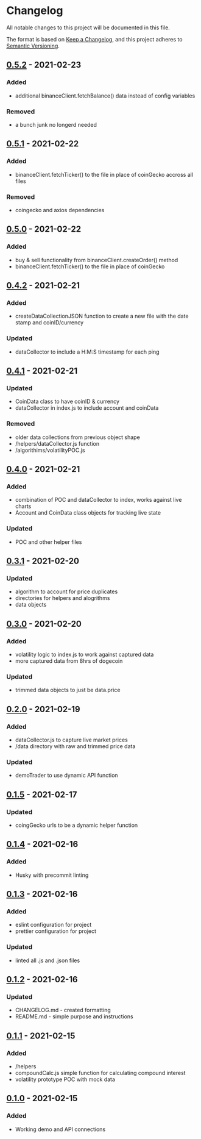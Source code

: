# Changelog

All notable changes to this project will be documented in this file.

The format is based on [Keep a Changelog](https://keepachangelog.com/en/1.0.0/),
and this project adheres to [Semantic Versioning](https://semver.org/spec/v2.0.0.html).

## [0.5.2] - 2021-02-23

### Added

-   additional binanceClient.fetchBalance() data instead of config variables

### Removed

-   a bunch junk no longerd needed

## [0.5.1] - 2021-02-22

### Added

-   binanceClient.fetchTicker() to the file in place of coinGecko accross all files

### Removed

-   coingecko and axios dependencies

## [0.5.0] - 2021-02-22

### Added

-   buy & sell functionality from binanceClient.createOrder() method
-   binanceClient.fetchTicker() to the file in place of coinGecko

## [0.4.2] - 2021-02-21

### Added

-   createDataCollectionJSON function to create a new file with the date stamp and coinID/currency

### Updated

-   dataCollector to include a H:M:S timestamp for each ping

## [0.4.1] - 2021-02-21

### Updated

-   CoinData class to have coinID & currency
-   dataCollector in index.js to include account and coinData

### Removed

-   older data collections from previous object shape
-   /helpers/dataCollector.js function
-   /algorithims/volatilityPOC.js

## [0.4.0] - 2021-02-21

### Added

-   combination of POC and dataCollector to index, works against live charts
-   Account and CoinData class objects for tracking live state

### Updated

-   POC and other helper files

## [0.3.1] - 2021-02-20

### Updated

-   algorithm to account for price duplicates
-   directories for helpers and alogrithms
-   data objects

## [0.3.0] - 2021-02-20

### Added

-   volatility logic to index.js to work against captured data
-   more captured data from 8hrs of dogecoin

### Updated

-   trimmed data objects to just be data.price

## [0.2.0] - 2021-02-19

### Added

-   dataCollector.js to capture live market prices
-   /data directory with raw and trimmed price data

### Updated

-   demoTrader to use dynamic API function

## [0.1.5] - 2021-02-17

### Updated

-   coingGecko urls to be a dynamic helper function

## [0.1.4] - 2021-02-16

### Added

-   Husky with precommit linting

## [0.1.3] - 2021-02-16

### Added

-   eslint configuration for project
-   prettier configuration for project

### Updated

-   linted all .js and .json files

## [0.1.2] - 2021-02-16

### Updated

-   CHANGELOG.md - created formatting
-   README.md - simple purpose and instructions

## [0.1.1] - 2021-02-15

### Added

-   /helpers
-   compoundCalc.js simple function for calculating compound interest
-   volatility prototype POC with mock data

## [0.1.0] - 2021-02-15

### Added

-   Working demo and API connections

[0.5.2]: https://github.com/JesseChamberlain/binance-trader/compare/v0.5.1...v0.5.2
[0.5.1]: https://github.com/JesseChamberlain/binance-trader/compare/v0.5.0...v0.5.1
[0.5.0]: https://github.com/JesseChamberlain/binance-trader/compare/v0.4.2...v0.5.0
[0.4.2]: https://github.com/JesseChamberlain/binance-trader/compare/v0.4.1...v0.4.2
[0.4.1]: https://github.com/JesseChamberlain/binance-trader/compare/v0.4.0...v0.4.1
[0.4.0]: https://github.com/JesseChamberlain/binance-trader/compare/v0.3.1...v0.4.0
[0.3.1]: https://github.com/JesseChamberlain/binance-trader/compare/v0.3.0...v0.3.1
[0.3.0]: https://github.com/JesseChamberlain/binance-trader/compare/v0.2.0...v0.3.0
[0.2.0]: https://github.com/JesseChamberlain/binance-trader/compare/v0.1.5...v0.2.0
[0.1.5]: https://github.com/JesseChamberlain/binance-trader/compare/v0.1.4...v0.1.5
[0.1.4]: https://github.com/JesseChamberlain/binance-trader/compare/v0.1.3...v0.1.4
[0.1.3]: https://github.com/JesseChamberlain/binance-trader/compare/v0.1.2...v0.1.3
[0.1.2]: https://github.com/JesseChamberlain/binance-trader/compare/v0.1.1...v0.1.2
[0.1.1]: https://github.com/JesseChamberlain/binance-trader/compare/v0.1.0...v0.1.1
[0.1.0]: https://github.com/JesseChamberlain/binance-trader/releases/tag/v0.1.0
